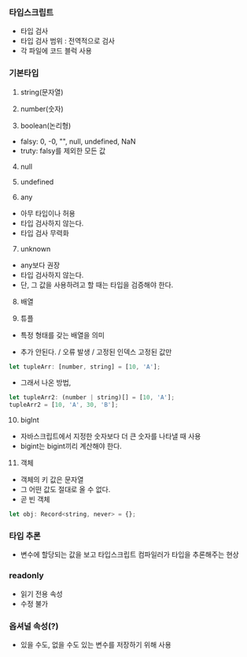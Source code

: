 ### 타입스크립트

- 타입 검사
- 타입 검사 범위 : 전역적으로 검사
- 각 파일에 코드 블럭 사용

### 기본타입

1. string(문자열)

2. number(숫자)

3. boolean(논리형)

- falsy: 0, -0, "", null, undefined, NaN
- truty: falsy를 제외한 모든 값

4. null

5. undefined

6. any

- 아무 타입이나 허용
- 타입 검사하지 않는다.
- 타입 검사 무력화

7. unknown

- any보다 권장
- 타입 검사하지 않는다.
- 단, 그 값을 사용하려고 할 때는 타입을 검증해야 한다.

8. 배열

9. 튜플

- 특정 형태를 갖는 배열을 의미

- 추가 안된다. / 오류 발생 / 고정된 인덱스 고정된 값만

```js
let tupleArr: [number, string] = [10, 'A'];
```

- 그래서 나온 방법,

```js
let tupleArr2: (number | string)[] = [10, 'A'];
tupleArr2 = [10, 'A', 30, 'B'];
```

10. bigInt

- 자바스크립트에서 지정한 숫자보다 더 큰 숫자를 나타낼 때 사용
- bigint는 bigint끼리 계산해야 한다.

11. 객체

- 객체의 키 값은 문자열
- 그 어떤 값도 절대로 올 수 없다.
- 곧 빈 객체

```js
let obj: Record<string, never> = {};
```

### 타입 추론

- 변수에 할당되는 값을 보고 타입스크립트 컴파일러가 타입을 추론해주는 현상

### readonly

- 읽기 전용 속성
- 수정 불가

### 옵셔널 속성(?)

- 있을 수도, 없을 수도 있는 변수를 저장하기 위해 사용
